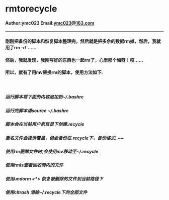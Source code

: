 rmtorecycle
====

#### Author:ymc023  Email:ymc023@163.com
____

#### 刚刚把备份的脚本和恢复脚本整理完，然后就是把多余的数据rm掉，然后，我就用了rm -rf ......<br>
#### 然后，我就发现，我刚写好的东西也一起rm了，心里那个悔呀！哎...... <br>

#### 所以，就有了用mv替换rm的脚本，使用方法如下: <br>
　
##### 运行脚本将下面的内容追加到~/.bashrc <br>
##### 运行完脚本请source ~/.bashrc <br>
##### 脚本会在当前用户家目录下创建.recycle <br>
##### 重名文件会提示覆盖，但会备份在.recycle下，备份格式:*.~*~ <br>

##### 使用rm删除文件时,会使用mv移动至~/.recycle  <br>
##### 使用rmls查看回收筒内的文件  <br>
##### 使用undorm <*> 恢复被删除的文件到当前路径下 <br>
##### 使用cltrash 清除~/.recycle下的全部文件 <br>
